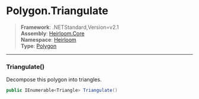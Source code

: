 # Polygon.Triangulate

> **Framework**: .NETStandard,Version=v2.1  
> **Assembly**: [Heirloom.Core][0]  
> **Namespace**: [Heirloom][0]  
> **Type**: [Polygon][1]  

--------------------------------------------------------------------------------

### Triangulate()

Decompose this polygon into triangles.

```cs
public IEnumerable<Triangle> Triangulate()
```

[0]: ..\Heirloom.Core.md
[1]: Heirloom.Polygon.md
